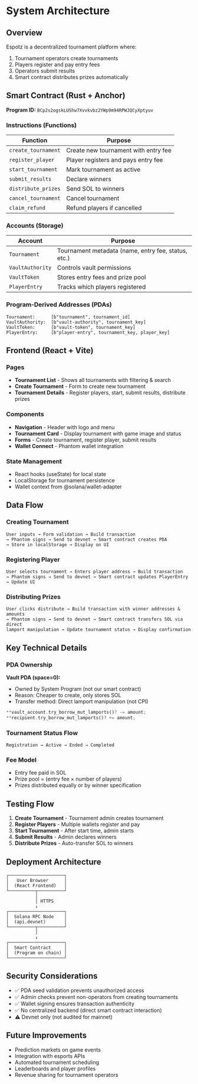 # System Architecture

## Overview

Espotz is a decentralized tournament platform where:
1. Tournament operators create tournaments
2. Players register and pay entry fees
3. Operators submit results
4. Smart contract distributes prizes automatically

## Smart Contract (Rust + Anchor)

**Program ID:** `BCp2s2ogskLUShw7Xvvkvbz2YWp9m94RPWJQCyXptyuv`

### Instructions (Functions)

| Function | Purpose |
|----------|---------|
| `create_tournament` | Create new tournament with entry fee |
| `register_player` | Player registers and pays entry fee |
| `start_tournament` | Mark tournament as active |
| `submit_results` | Declare winners |
| `distribute_prizes` | Send SOL to winners |
| `cancel_tournament` | Cancel tournament |
| `claim_refund` | Refund players if cancelled |

### Accounts (Storage)

| Account | Purpose |
|---------|---------|
| `Tournament` | Tournament metadata (name, entry fee, status, etc.) |
| `VaultAuthority` | Controls vault permissions |
| `VaultToken` | Stores entry fees and prize pool |
| `PlayerEntry` | Tracks which players registered |

### Program-Derived Addresses (PDAs)

```
Tournament:      [b"tournament", tournament_id]
VaultAuthority:  [b"vault-authority", tournament_key]
VaultToken:      [b"vault-token", tournament_key]
PlayerEntry:     [b"player-entry", tournament_key, player_key]
```

## Frontend (React + Vite)

### Pages

- **Tournament List** - Shows all tournaments with filtering & search
- **Create Tournament** - Form to create new tournament
- **Tournament Details** - Register players, start, submit results, distribute prizes

### Components

- **Navigation** - Header with logo and menu
- **Tournament Card** - Display tournament with game image and status
- **Forms** - Create tournament, register player, submit results
- **Wallet Connect** - Phantom wallet integration

### State Management

- React hooks (useState) for local state
- LocalStorage for tournament persistence
- Wallet context from @solana/wallet-adapter

## Data Flow

### Creating Tournament
```
User inputs → Form validation → Build transaction
→ Phantom signs → Send to devnet → Smart contract creates PDA
→ Store in localStorage → Display on UI
```

### Registering Player
```
User selects tournament → Enters player address → Build transaction
→ Phantom signs → Send to devnet → Smart contract updates PlayerEntry
→ Update UI
```

### Distributing Prizes
```
User clicks distribute → Build transaction with winner addresses & amounts
→ Phantom signs → Send to devnet → Smart contract transfers SOL via direct
lamport manipulation → Update tournament status → Display confirmation
```

## Key Technical Details

### PDA Ownership

**Vault PDA (space=0):**
- Owned by System Program (not our smart contract)
- Reason: Cheaper to create, only stores SOL
- Transfer method: Direct lamport manipulation (not CPI)

```rust
**vault_account.try_borrow_mut_lamports()? -= amount;
**recipient.try_borrow_mut_lamports()? += amount;
```

### Tournament Status Flow

```
Registration → Active → Ended → Completed
```

### Fee Model

- Entry fee paid in SOL
- Prize pool = (entry fee × number of players)
- Prizes distributed equally or by winner specification

## Testing Flow

1. **Create Tournament** - Tournament admin creates tournament
2. **Register Players** - Multiple wallets register and pay
3. **Start Tournament** - After start time, admin starts
4. **Submit Results** - Admin declares winners
5. **Distribute Prizes** - Auto-transfer SOL to winners

## Deployment Architecture

```
┌─────────────────────┐
│   User Browser      │
│  (React Frontend)   │
└──────────┬──────────┘
           │
           │ HTTPS
           ↓
┌─────────────────────┐
│  Solana RPC Node    │
│  (api.devnet)       │
└──────────┬──────────┘
           │
           ↓
┌─────────────────────┐
│  Smart Contract     │
│  (Program on chain) │
└─────────────────────┘
```

## Security Considerations

- ✅ PDA seed validation prevents unauthorized access
- ✅ Admin checks prevent non-operators from creating tournaments
- ✅ Wallet signing ensures transaction authenticity
- ✅ No centralized backend (direct smart contract interaction)
- ⚠️ Devnet only (not audited for mainnet)

## Future Improvements

- Prediction markets on game events
- Integration with esports APIs
- Automated tournament scheduling
- Leaderboards and player profiles
- Revenue sharing for tournament operators
